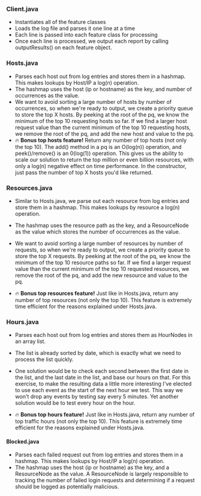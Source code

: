 ### Client.java
* Instantiates all of the feature classes 
* Loads the log file and parses it one line at a time
* Each line is passed into each feature class for processing
* Once each line is processed, we output each report by calling outputResults() on each feature object.

### Hosts.java
* Parses each host out from log entries and stores them in a hashmap. This makes lookups by Host/IP a log(n) operation.
* The hashmap uses the host (ip or hostname) as the key, and number of occurrences as the value.
* We want to avoid sorting a large number of hosts by number of occurrences, so when we're ready to output, we create a
priority queue to store  the top X hosts. By peeking at the root of the pq, we know the minimum of the top 10
requesting hosts so far. If we find a larger host request value than the current minimum of the top 10 requesting hosts,
we remove the root of the pq, and add the new host and value to the pq.
* :fire: **Bonus top hosts feature!** Return any number of top hosts (not only the top 10). The add() method in a pq is an O(log(n)) operation, and peek()/remove() is
an 0(log(1)) operation. This gives us the ability to scale our solution to return the top million or even billion resources,
with only a log(n) negative effect on time performance. In the constructor, just pass the number of top X hosts you'd
like returned.

### Resources.java
* Similar to Hosts.java, we parse out each resource from log entries and store them in a hashmap. This makes lookups
by resource a log(n) operation.
* The hashmap uses the resource path as the key, and a ResourceNode as the value which stores the number of occurrences
as the value.
* We want to avoid sorting a large number of resources by number of requests, so when we're ready to output, we create a
priority queue to store  the top X requests. By peeking at the root of the pq, we know the minimum of the top 10
resource paths so far. If we find a larger request value than the current minimum of the top 10 requested resources,
we remove the root of the pq, and add the new resource and value to the pq.

* :fire: **Bonus top resources feature!** Just like in Hosts.java, return any number of top resources
(not only the top 10). This feature is extremely time efficient for the reasons explained under Hosts.java.

### Hours.java
* Parses each host out from log entries and stores them as HourNodes in an array list.
* The list is already sorted by date, which is exactly what we need to process the list quickly.
* One solution would be to check each second between the first date in the list, and the last date in the list, and
base our hours on that. For this exercise, to make the resulting data a little more interesting I've elected to use
each event as the start of the next hour we test. This way we won't drop any events by testing say every 5 minutes.
Yet another solution would be to test every hour on the hour.

* :fire: **Bonus top hours feature!** Just like in Hosts.java, return any number of top traffic hours
(not only the top 10). This feature is extremely time efficient for the reasons explained under Hosts.java.

#### Blocked.java
* Parses each failed request out from log entries and stores them in a hashmap. This makes lookups by Host/IP a
log(n) operation.
* The hashmap uses the host (ip or hostname) as the key, and a ResourceNode as the value. A ResourceNode is largely
responsible to tracking the number of failed login requests and determining if a request should be logged as potentially
malicious.